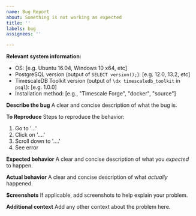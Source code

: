 ```yaml
---
name: Bug Report
about: Something is not working as expected
title: ''
labels: bug
assignees: ''

---
```


**Relevant system information:**
 - OS: [e.g. Ubuntu 16.04, Windows 10 x64, etc]
 - PostgreSQL version (output of `SELECT version();`): [e.g. 12.0, 13.2, etc]
 - TimescaleDB Toolkit version (output of `\dx timescaledb_toolkit` in `psql`): [e.g. 1.0.0]
 - Installation method: [e.g., "Timescale Forge", "docker", "source"]

**Describe the bug**
A clear and concise description of what the bug is.

**To Reproduce**
Steps to reproduce the behavior:
1. Go to '...'
2. Click on '....'
3. Scroll down to '....'
4. See error

**Expected behavior**
A clear and concise description of what you _expected_ to happen.

**Actual behavior**
A clear and concise description of what _actually_ happened.

**Screenshots**
If applicable, add screenshots to help explain your problem.

**Additional context**
Add any other context about the problem here.
